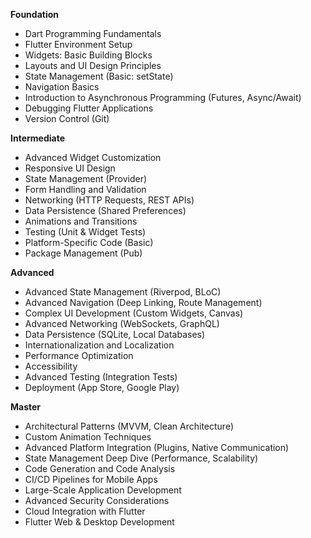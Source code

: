 **Foundation**

*   Dart Programming Fundamentals
*   Flutter Environment Setup
*   Widgets: Basic Building Blocks
*   Layouts and UI Design Principles
*   State Management (Basic: setState)
*   Navigation Basics
*   Introduction to Asynchronous Programming (Futures, Async/Await)
*   Debugging Flutter Applications
*   Version Control (Git)

**Intermediate**

*   Advanced Widget Customization
*   Responsive UI Design
*   State Management (Provider)
*   Form Handling and Validation
*   Networking (HTTP Requests, REST APIs)
*   Data Persistence (Shared Preferences)
*   Animations and Transitions
*   Testing (Unit & Widget Tests)
*   Platform-Specific Code (Basic)
*   Package Management (Pub)

**Advanced**

*   Advanced State Management (Riverpod, BLoC)
*   Advanced Navigation (Deep Linking, Route Management)
*   Complex UI Development (Custom Widgets, Canvas)
*   Advanced Networking (WebSockets, GraphQL)
*   Data Persistence (SQLite, Local Databases)
*   Internationalization and Localization
*   Performance Optimization
*   Accessibility
*   Advanced Testing (Integration Tests)
*   Deployment (App Store, Google Play)

**Master**

*   Architectural Patterns (MVVM, Clean Architecture)
*   Custom Animation Techniques
*   Advanced Platform Integration (Plugins, Native Communication)
*   State Management Deep Dive (Performance, Scalability)
*   Code Generation and Code Analysis
*   CI/CD Pipelines for Mobile Apps
*   Large-Scale Application Development
*   Advanced Security Considerations
*   Cloud Integration with Flutter
*   Flutter Web & Desktop Development

